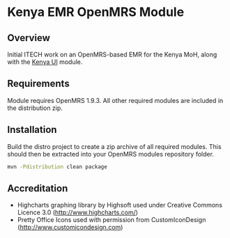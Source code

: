 Kenya EMR OpenMRS Module
========================

Overview
--------
Initial ITECH work on an OpenMRS-based EMR for the Kenya MoH, along with the [Kenya UI](https://github.com/I-TECH/openmrs-module-kenyaui)
module.

Requirements
------------
Module requires OpenMRS 1.9.3. All other required modules are included in the distribution zip.

Installation
------------
Build the distro project to create a zip archive of all required modules. This should then be extracted into your
OpenMRS modules repository folder.

```bash
mvn -Pdistribution clean package
```

Accreditation
-------------
* Highcharts graphing library by Highsoft used under Creative Commons Licence 3.0 (http://www.highcharts.com/)
* Pretty Office Icons used with permission from CustomIconDesign (http://www.customicondesign.com)
